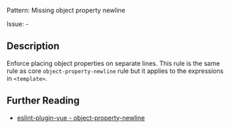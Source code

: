 Pattern: Missing object property newline

Issue: -

## Description

Enforce placing object properties on separate lines. This rule is the same rule as core `object-property-newline` rule but it applies to the expressions in `<template>`.

## Further Reading

* [eslint-plugin-vue - object-property-newline](https://eslint.vuejs.org/rules/object-property-newline.html)

